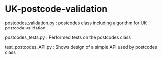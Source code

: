 # UK-postcode-validation

postcodes_validation.py : postcodes class including algorithm for UK postcode validation

postcodes_tests.py : Performed tests on the postcodes class

test_postcodes_API.py : Shows design of a simple API used by postcodes class
